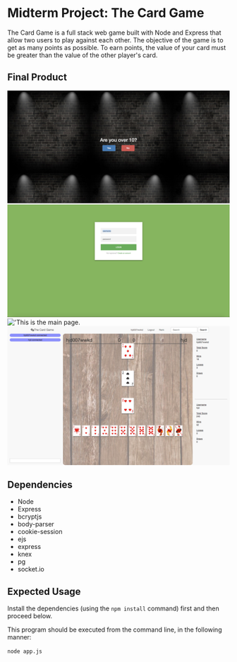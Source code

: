 # Midterm Project: The Card Game

The Card Game is a full stack web game built with Node and Express that allow two users to play against each other. The objective of the game is to get as many points as possible. To earn points, the value of your card must be greater than the value of the other player's card.

## Final Product

!['This is the front page.'](https://github.com/hjd007wwkd/LP4.Midterm/blob/master/docs/front-page.png)
!['This is the login page.](https://github.com/hjd007wwkd/LP4.Midterm/blob/master/docs/login-page.png)
!['This is the main page.](https://github.com/hjd007wwkd/LP4.Midterm/blob/master/docs/main-page.png)
!['This is the card game room.](https://github.com/hjd007wwkd/LP4.Midterm/blob/master/docs/card-game-room.png)

## Dependencies

- Node
- Express
- bcryptjs
- body-parser
- cookie-session
- ejs
- express
- knex
- pg
- socket.io

## Expected Usage

Install the dependencies (using the `npm install` command) first and then proceed below.

This program should be executed from the command line, in the following manner:

`node app.js`